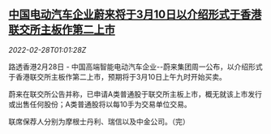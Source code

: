 <!--1646011862000-->
[中国电动汽车企业蔚来将于3月10日以介绍形式于香港联交所主板作第二上市](https://cn.reuters.com/article/nio-hk-listing-0228-mon-idCNKBS2KX039)
------

<div><i>2022-02-28T01:01:28Z</i></div><p>路透香港2月28日 - 中国高端智能电动汽车企业--蔚来集团周一公布，以介绍形式于香港联交所主板作第二上市，预期将于3月10日上午九时开始买卖。</p><p>蔚来在联交所公告并称，已申请A类普通股于联交所主板上市，概无就该上市发行或出售任何股份；A类普通股将以每10手为交易单位交易。</p><p>联席保荐人分别为摩根士丹利、瑞信以及中金公司。（完）</p>
